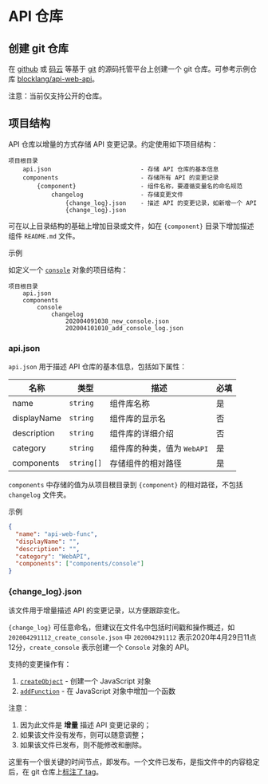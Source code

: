 # API 仓库

## 创建 git 仓库

在 [github](https://github.com) 或 [码云](https://gitee.com) 等基于 [git](https://git-scm.com/) 的源码托管平台上创建一个 git 仓库。可参考示例仓库 [blocklang/api-web-api](https://github.com/blocklang/api-web-api)。

注意：当前仅支持公开的仓库。

## 项目结构

API 仓库以增量的方式存储 API 变更记录。约定使用如下项目结构：

```text
项目根目录
    api.json                         - 存储 API 仓库的基本信息
    components                       - 存储所有 API 的变更记录
        {component}                  - 组件名称，要遵循变量名的命名规范
            changelog                - 存储变更文件
                {change_log}.json    - 描述 API 的变更记录，如新增一个 API
                {change_log}.json
```

可在以上目录结构的基础上增加目录或文件，如在 `{component}` 目录下增加描述组件 `README.md` 文件。

示例

如定义一个 [`console`](https://developer.mozilla.org/en-US/docs/Web/API/Console) 对象的项目结构：

```text
项目根目录
    api.json
    components
        console
            changelog
                202004091038_new_console.json
                202004101010_add_console_log.json
```

### api.json

`api.json` 用于描述 API 仓库的基本信息，包括如下属性：

| 名称        | 类型       | 描述                        | 必填 |
| ----------- | ---------- | --------------------------- | ---- |
| name        | `string`   | 组件库名称                  | 是   |
| displayName | `string`   | 组件库的显示名              | 否   |
| description | `string`   | 组件库的详细介绍            | 否   |
| category    | `string`   | 组件库的种类，值为 `WebAPI` | 是   |
| components  | `string[]` | 存储组件的相对路径          | 是   |

`components` 中存储的值为从项目根目录到 `{component}` 的相对路径，不包括 `changelog` 文件夹。

示例

```json
{
  "name": "api-web-func",
  "displayName": "",
  "description": "",
  "category": "WebAPI",
  "components": ["components/console"]
}
```

### {change_log}.json

该文件用于增量描述 API 的变更记录，以方便跟踪变化。

`{change_log}` 可任意命名，但建议在文件名中包括时间戳和操作概述，如 `202004291112_create_console.json` 中 `202004291112` 表示2020年4月29日11点12分，`create_console` 表示创建一个 `Console` 对象的 API。

支持的变更操作有：

1. [`createObject`](./create_object.md) - 创建一个 JavaScript 对象
2. [`addFunction`](./add_function.md) - 在 JavaScript 对象中增加一个函数

注意：

1. 因为此文件是 **增量** 描述 API 变更记录的；
2. 如果该文件没有发布，则可以随意调整；
3. 如果该文件已发布，则不能修改和删除。

这里有一个很关键的时间节点，即发布。一个文件已发布，是指文件中的内容稳定后，在 git 仓库上[标注了 tag](https://git-scm.com/docs/git-tag)。
